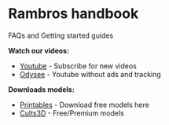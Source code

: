 # Rambros handbook
FAQs and Getting started guides


**Watch our videos:**

<i class="fab fa-markdown"></i>

* [Youtube](https://www.youtube.com/@RamBrosWorkshop) - Subscribe for new videos
* [Odysee](https://odysee.com/@rambros:6) - Youtube without ads and tracking

**Downloads models:**

* [Printables](https://www.printables.com/social/303687) - Download free models here
* [Cults3D](https://cults3d.com/en/users/rambros/creations) - Free/Premium models



